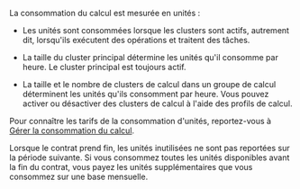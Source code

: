 La consommation du calcul est mesurée en unités :

-   Les unités sont consommées lorsque les clusters sont actifs, autrement dit, lorsqu'ils exécutent des opérations et traitent des tâches.

-   La taille du cluster principal détermine les unités qu'il consomme par heure. Le cluster principal est toujours actif.

-   La taille et le nombre de clusters de calcul dans un groupe de calcul déterminent les unités qu'ils consomment par heure. Vous pouvez activer ou désactiver des clusters de calcul à l'aide des profils de calcul.

Pour connaître les tarifs de la consommation d'unités, reportez-vous à [Gérer la consommation du calcul](qty1682530889318.md).

Lorsque le contrat prend fin, les unités inutilisées ne sont pas reportées sur la période suivante. Si vous consommez toutes les unités disponibles avant la fin du contrat, vous payez les unités supplémentaires que vous consommez sur une base mensuelle.
